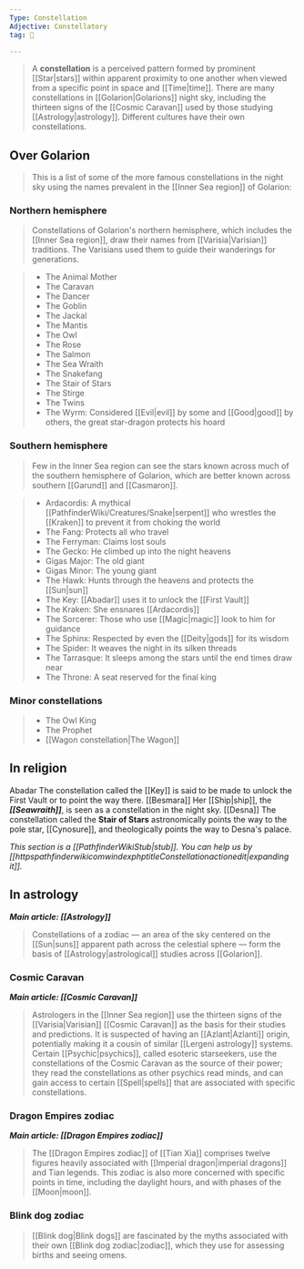 ```yaml
---
Type: Constellation
Adjective: Constellatory
tag: 🌌

---
```


> A **constellation** is a perceived pattern formed by prominent [[Star|stars]] within apparent proximity to one another when viewed from a specific point in space and [[Time|time]].
> There are many constellations in [[Golarion|Golarions]] night sky, including the thirteen signs of the [[Cosmic Caravan]] used by those studying [[Astrology|astrology]]. Different cultures have their own constellations.



## Over Golarion

> This is a list of some of the more famous constellations in the night sky using the names prevalent in the [[Inner Sea region]] of Golarion:





### Northern hemisphere

> Constellations of Golarion's northern hemisphere, which includes the [[Inner Sea region]], draw their names from [[Varisia|Varisian]] traditions. The Varisians used them to guide their wanderings for generations.

> - The Animal Mother
> - The Caravan
> - The Dancer
> - The Goblin
> - The Jackal
> - The Mantis
> - The Owl
> - The Rose
> - The Salmon
> - The Sea Wraith
> - The Snakefang
> - The Stair of Stars
> - The Stirge
> - The Twins
> - The Wyrm: Considered [[Evil|evil]] by some and [[Good|good]] by others, the great star-dragon protects his hoard



### Southern hemisphere

> Few in the Inner Sea region can see the stars known across much of the southern hemisphere of Golarion, which are better known across southern [[Garund]] and [[Casmaron]].

> - Ardacordis: A mythical [[PathfinderWiki/Creatures/Snake|serpent]] who wrestles the [[Kraken]] to prevent it from choking the world
> - The Fang: Protects all who travel
> - The Ferryman: Claims lost souls
> - The Gecko: He climbed up into the night heavens
> - Gigas Major: The old giant
> - Gigas Minor: The young giant
> - The Hawk: Hunts through the heavens and protects the [[Sun|sun]]
> - The Key: [[Abadar]] uses it to unlock the [[First Vault]]
> - The Kraken: She ensnares [[Ardacordis]]
> - The Sorcerer: Those who use [[Magic|magic]] look to him for guidance
> - The Sphinx: Respected by even the [[Deity|gods]] for its wisdom
> - The Spider: It weaves the night in its silken threads
> - The Tarrasque: It sleeps among the stars until the end times draw near
> - The Throne: A seat reserved for the final king

### Minor constellations

> - The Owl King
> - The Prophet
> - [[Wagon constellation|The Wagon]]






## In religion

Abadar
The constellation called the [[Key]] is said to be made to unlock the First Vault or to point the way there.
[[Besmara]]
Her [[Ship|ship]], the ***[[Seawraith]]***, is seen as a constellation in the night sky.
[[Desna]]
The constellation called the **Stair of Stars** astronomically points the way to the pole star, [[Cynosure]], and theologically points the way to Desna's palace.


*This section is a [[PathfinderWikiStub|stub]]. You can help us by [[httpspathfinderwikicomwindexphptitleConstellationactionedit|expanding it]].*


## In astrology

***Main article: [[Astrology]]***
> Constellations of a zodiac — an area of the sky centered on the [[Sun|suns]] apparent path across the celestial sphere — form the basis of [[Astrology|astrological]] studies across [[Golarion]].


### Cosmic Caravan

***Main article: [[Cosmic Caravan]]***
> Astrologers in the [[Inner Sea region]] use the thirteen signs of the [[Varisia|Varisian]] [[Cosmic Caravan]] as the basis for their studies and predictions. It is suspected of having an [[Azlant|Azlanti]] origin, potentially making it a cousin of similar [[Lergeni astrology]] systems.
> Certain [[Psychic|psychics]], called esoteric starseekers, use the constellations of the Cosmic Caravan as the source of their power; they read the constellations as other psychics read minds, and can gain access to certain [[Spell|spells]] that are associated with specific constellations.


### Dragon Empires zodiac

***Main article: [[Dragon Empires zodiac]]***
> The [[Dragon Empires zodiac]] of [[Tian Xia]] comprises twelve figures heavily associated with [[Imperial dragon|imperial dragons]] and Tian legends. This zodiac is also more concerned with specific points in time, including the daylight hours, and with phases of the [[Moon|moon]].


### Blink dog zodiac

> [[Blink dog|Blink dogs]] are fascinated by the myths associated with their own [[Blink dog zodiac|zodiac]], which they use for assessing births and seeing omens.








